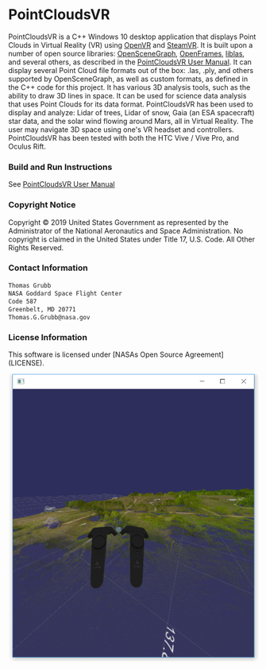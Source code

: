 # PointCloudsVR
PointCloudsVR is a C++ Windows 10 desktop application that displays Point Clouds in Virtual Reality (VR) using [OpenVR](https://github.com/ValveSoftware/openvr) and [SteamVR](https://store.steampowered.com/steamvr).  It is built upon a number of open source libraries: [OpenSceneGraph](http://www.openscenegraph.org/), [OpenFrames](https://github.com/ravidavi/OpenFrames), [liblas](https://liblas.org/), and several others, as described in the [PointCloudsVR User Manual](doc/PointCloudsVR_User_Manual.pdf).  It can display several Point Cloud file formats out of the box: .las, .ply, and others supported by OpenSceneGraph, as well as custom formats, as defined in the C++ code for this project.  It has various 3D analysis tools, such as the ability to draw 3D lines in space.  It can be used for science data analysis that uses Point Clouds for its data format.  PointCloudsVR has been used to display and analyze: Lidar of trees, Lidar of snow, Gaia (an ESA spacecraft) star data, and the solar wind flowing around Mars, all in Virtual Reality.  The user may navigate 3D space using one's VR headset and controllers. PointCloudsVR has been tested with both the HTC Vive / Vive Pro, and Oculus Rift.

### Build and Run Instructions
See [PointCloudsVR User Manual](doc/PointCloudsVR_User_Manual.pdf)

### Copyright Notice
Copyright © 2019 United States Government as represented by the Administrator of
the National Aeronautics and Space Administration. No copyright is claimed in the
United States under Title 17, U.S. Code. All Other Rights Reserved.

### Contact Information
    Thomas Grubb
    NASA Goddard Space Flight Center
    Code 587
    Greenbelt, MD 20771
    Thomas.G.Grubb@nasa.gov

### License Information

This software is licensed under [NASAs Open Source Agreement] (LICENSE).

![Sample VR Screenshot](data/images/Screenshot%202017-12-12%2016.21.59.png "Sample VR Screenshot")
